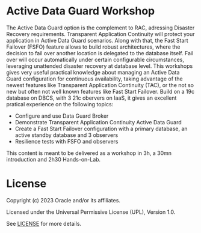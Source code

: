 # Active Data Guard Workshop

The Active Data Guard option is the complement to RAC, adressing Disaster Recovery requirements.
Transparent Application Continuity will protect your application in Active Data Guard scenarios. Along with that, the Fast Start Failover (FSFO) feature allows to build robust architectures, where the decision to fail over another location is delegated to the database itself. Fail over will occur automatically under certain configurable circumstances, leveraging unattended disaster recovery at database level.
This workshops gives very useful practical knowledge about managing an Active Data Guard configuration for continuous availability, taking advantage of the newest features like Transparent Application Continuity (TAC), or the not so new but often not well known features like Fast Start Failover. Build on a 19c database on DBCS, with 3 21c obervers on IaaS, it gives an excellent pratical experience on the following topics:

- Configure and use Data Guard Broker
- Demonstrate Transparent Application Continuity Active Data Guard
- Create a Fast Start Failover configuration with a primary database, an active standby database and 3 observers
- Resilience tests with FSFO and observers

This content is meant to be delivered as a workshop in 3h, a 30mn introduction and 2h30 Hands-on-Lab.

# License

Copyright (c) 2023 Oracle and/or its affiliates.

Licensed under the Universal Permissive License (UPL), Version 1.0.

See [LICENSE](https://github.com/oracle-devrel/technology-engineering/blob/folder-structure/LICENSE) for more details.
